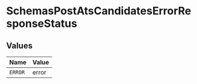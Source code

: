 # SchemasPostAtsCandidatesErrorResponseStatus


## Values

| Name    | Value   |
| ------- | ------- |
| `ERROR` | error   |